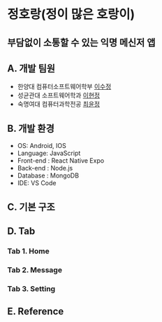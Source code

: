 # 정호랑(정이 많은 호랑이)
## 부담없이 소통할 수 있는 익명 메신저 앱

## A. 개발 팀원  
- 한양대 컴퓨터소프트웨어학부 [이수정](https://github.com/SooJ2)
- 성균관대 소프트웨어학과 [이현정](https://github.com/hyunjeong408)
- 숙명여대 컴퓨터과학전공 [최윤정](https://github.com/letmeloveyou82)

## B. 개발 환경
- OS: Android, IOS
- Language: JavaScript
- Front-end : React Native Expo
- Back-end : Node.js
- Database : MongoDB
- IDE: VS Code

## C. 기본 구조

## D. Tab
### Tab 1. Home
### Tab 2. Message
### Tab 3. Setting

## E. Reference


